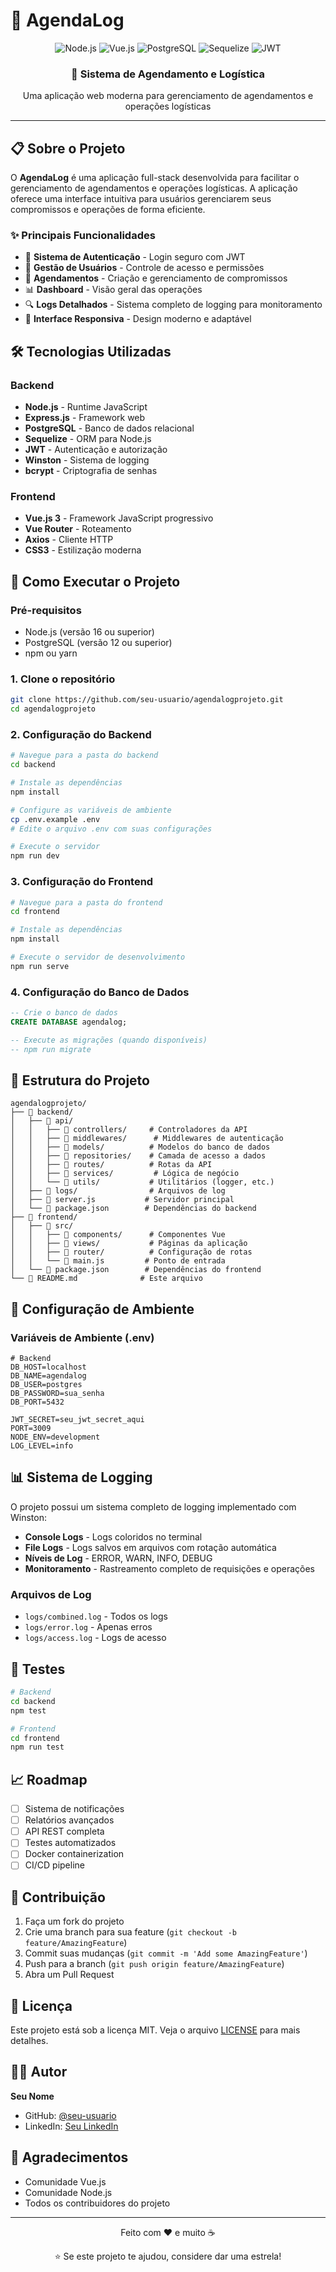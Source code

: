 # 📅 AgendaLog

<div align="center">
  <img src="https://img.shields.io/badge/Node.js-43853D?style=for-the-badge&logo=node.js&logoColor=white" alt="Node.js">
  <img src="https://img.shields.io/badge/Vue.js-35495E?style=for-the-badge&logo=vue.js&logoColor=4FC08D" alt="Vue.js">
  <img src="https://img.shields.io/badge/PostgreSQL-316192?style=for-the-badge&logo=postgresql&logoColor=white" alt="PostgreSQL">
  <img src="https://img.shields.io/badge/Sequelize-52B0E7?style=for-the-badge&logo=Sequelize&logoColor=white" alt="Sequelize">
  <img src="https://img.shields.io/badge/JWT-000000?style=for-the-badge&logo=JSON%20web%20tokens&logoColor=white" alt="JWT">
</div>

<div align="center">
  <h3>🚀 Sistema de Agendamento e Logística</h3>
  <p>Uma aplicação web moderna para gerenciamento de agendamentos e operações logísticas</p>
</div>

---

## 📋 Sobre o Projeto

O **AgendaLog** é uma aplicação full-stack desenvolvida para facilitar o gerenciamento de agendamentos e operações logísticas. A aplicação oferece uma interface intuitiva para usuários gerenciarem seus compromissos e operações de forma eficiente.

### ✨ Principais Funcionalidades

- 🔐 **Sistema de Autenticação** - Login seguro com JWT
- 👥 **Gestão de Usuários** - Controle de acesso e permissões
- 📅 **Agendamentos** - Criação e gerenciamento de compromissos
- 📊 **Dashboard** - Visão geral das operações
- 🔍 **Logs Detalhados** - Sistema completo de logging para monitoramento
- 📱 **Interface Responsiva** - Design moderno e adaptável

## 🛠️ Tecnologias Utilizadas

### Backend
- **Node.js** - Runtime JavaScript
- **Express.js** - Framework web
- **PostgreSQL** - Banco de dados relacional
- **Sequelize** - ORM para Node.js
- **JWT** - Autenticação e autorização
- **Winston** - Sistema de logging
- **bcrypt** - Criptografia de senhas

### Frontend
- **Vue.js 3** - Framework JavaScript progressivo
- **Vue Router** - Roteamento
- **Axios** - Cliente HTTP
- **CSS3** - Estilização moderna

## 🚀 Como Executar o Projeto

### Pré-requisitos
- Node.js (versão 16 ou superior)
- PostgreSQL (versão 12 ou superior)
- npm ou yarn

### 1. Clone o repositório
```bash
git clone https://github.com/seu-usuario/agendalogprojeto.git
cd agendalogprojeto
```

### 2. Configuração do Backend

```bash
# Navegue para a pasta do backend
cd backend

# Instale as dependências
npm install

# Configure as variáveis de ambiente
cp .env.example .env
# Edite o arquivo .env com suas configurações

# Execute o servidor
npm run dev
```

### 3. Configuração do Frontend

```bash
# Navegue para a pasta do frontend
cd frontend

# Instale as dependências
npm install

# Execute o servidor de desenvolvimento
npm run serve
```

### 4. Configuração do Banco de Dados

```sql
-- Crie o banco de dados
CREATE DATABASE agendalog;

-- Execute as migrações (quando disponíveis)
-- npm run migrate
```

## 📁 Estrutura do Projeto

```
agendalogprojeto/
├── 📁 backend/
│   ├── 📁 api/
│   │   ├── 📁 controllers/     # Controladores da API
│   │   ├── 📁 middlewares/      # Middlewares de autenticação
│   │   ├── 📁 models/          # Modelos do banco de dados
│   │   ├── 📁 repositories/    # Camada de acesso a dados
│   │   ├── 📁 routes/          # Rotas da API
│   │   ├── 📁 services/         # Lógica de negócio
│   │   └── 📁 utils/           # Utilitários (logger, etc.)
│   ├── 📁 logs/                # Arquivos de log
│   ├── 📄 server.js           # Servidor principal
│   └── 📄 package.json        # Dependências do backend
├── 📁 frontend/
│   ├── 📁 src/
│   │   ├── 📁 components/      # Componentes Vue
│   │   ├── 📁 views/           # Páginas da aplicação
│   │   ├── 📁 router/          # Configuração de rotas
│   │   └── 📄 main.js         # Ponto de entrada
│   └── 📄 package.json        # Dependências do frontend
└── 📄 README.md              # Este arquivo
```

## 🔧 Configuração de Ambiente

### Variáveis de Ambiente (.env)

```env
# Backend
DB_HOST=localhost
DB_NAME=agendalog
DB_USER=postgres
DB_PASSWORD=sua_senha
DB_PORT=5432

JWT_SECRET=seu_jwt_secret_aqui
PORT=3009
NODE_ENV=development
LOG_LEVEL=info
```

## 📊 Sistema de Logging

O projeto possui um sistema completo de logging implementado com Winston:

- **Console Logs** - Logs coloridos no terminal
- **File Logs** - Logs salvos em arquivos com rotação automática
- **Níveis de Log** - ERROR, WARN, INFO, DEBUG
- **Monitoramento** - Rastreamento completo de requisições e operações

### Arquivos de Log
- `logs/combined.log` - Todos os logs
- `logs/error.log` - Apenas erros
- `logs/access.log` - Logs de acesso

## 🧪 Testes

```bash
# Backend
cd backend
npm test

# Frontend
cd frontend
npm run test
```

## 📈 Roadmap

- [ ] Sistema de notificações
- [ ] Relatórios avançados
- [ ] API REST completa
- [ ] Testes automatizados
- [ ] Docker containerization
- [ ] CI/CD pipeline

## 🤝 Contribuição

1. Faça um fork do projeto
2. Crie uma branch para sua feature (`git checkout -b feature/AmazingFeature`)
3. Commit suas mudanças (`git commit -m 'Add some AmazingFeature'`)
4. Push para a branch (`git push origin feature/AmazingFeature`)
5. Abra um Pull Request

## 📝 Licença

Este projeto está sob a licença MIT. Veja o arquivo [LICENSE](LICENSE) para mais detalhes.

## 👨‍💻 Autor

**Seu Nome**
- GitHub: [@seu-usuario](https://github.com/seu-usuario)
- LinkedIn: [Seu LinkedIn](https://linkedin.com/in/seu-perfil)

## 🙏 Agradecimentos

- Comunidade Vue.js
- Comunidade Node.js
- Todos os contribuidores do projeto

---

<div align="center">
  <p>Feito com ❤️ e muito ☕</p>
  <p>⭐ Se este projeto te ajudou, considere dar uma estrela!</p>
</div>
